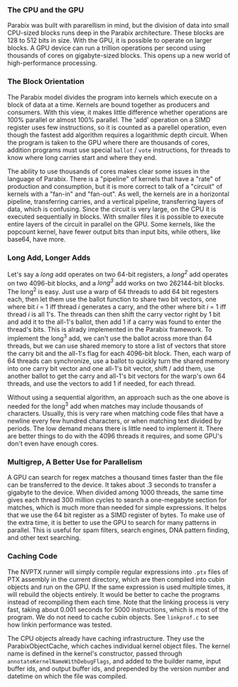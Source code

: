 ### The CPU and the GPU

Parabix was built with pararellism in mind, but the division of data into small CPU-sized blocks runs deep in the Parabix architecture. These blocks are 128 to 512 bits in size. With the GPU, it is possible to operate on larger blocks. A GPU device can run a trillion operations per second using thousands of cores on gigabyte-sized blocks. This opens up a new world of high-performance processing.

### The Block Orientation

The Parabix model divides the program into kernels which execute on a block of data at a time. Kernels are bound together as producers and consumers. With this view, it makes little difference whether operations are 100% parallel or almost 100% parallel. The 'add' operation on a SIMD register uses few instructions, so it is counted as a parellel operation, even though the fastest add algorithm requires a logarithmic depth circuit. When the program is taken to the GPU where there are thousands of cores, addition programs must use special `ballot` / `vote` instructions, for threads to know where long carries start and where they end.

The ability to use thousands of cores makes clear some issues in the language of Parabix. There is a "pipeline" of kernels that have a "rate" of production and consumption, but it is more correct to talk of a "circuit" of kernels with a "fan-in" and "fan-out". As well, the kernels are in a horizontal pipeline, transferring carries, and a vertical pipeline, transferring layers of data, which is confusing. Since the circuit is very large, on the CPU it is executed sequentially in blocks. With smaller files it is possible to execute entire layers of the circuit in parallel on the GPU. Some kernels, like the popcount kernel, have fewer output bits than input bits, while others, like base64, have more.

### Long Add, Longer Adds

Let's say a *long* add operates on two 64-bit registers, a *long<sup>2</sup>* add operates on two 4096-bit blocks, and a *long<sup>3</sup>* add works on two 262144-bit blocks. The long<sup>2</sup> is easy. Just use a warp of 64 threads to add 64 bit regesters each, then let them use the ballot function to share two bit vectors, one where bit *i* = 1 iff thread *i* generates a carry, and the other where bit *i* = 1 iff thread *i* is all 1's. The threads can then shift the carry vector right by 1 bit and add it to the all-1's ballot, then add 1 if a carry was found to enter the thread's bits.  This is alrady implemented in the Parabix framework. To implement the long<sup>3</sup> add, we can't use the ballot across more than 64 threads, but we can use shared memory to store a list of vectors that store the carry bit and the all-1's flag for each 4096-bit block. Then, each warp of 64 threads can synchronize, use a ballot to quickly turn the shared memory into one carry bit vector and one all-1's bit vector, shift / add them, use another ballot to get the carry and all-1's bit vectors for the warp's own 64 threads, and use the vectors to add 1 if needed, for each thread.

Without using a sequential algorithm, an approach such as the one above is needed for the long<sup>3</sup> add when matches may include thousands of characters. Usually, this is very rare when matching code files that have a newline every few hundred characters, or when matching text divided by periods. The low demand means there is little need to implement it. There are better things to do with the 4096 threads it requires, and some GPU's don't even have enough cores.

### Multigrep, A Better Use for Parallelism

A GPU can search for regex matches a thousand times faster than the file can be transferred to the device. It takes about .3 seconds to transfer a gigabyte to the device. When divided among 1000 threads, the same time gives each thread 300 million cycles to search a one-megabyte section for matches, which is much more than needed for simple expressions. It helps that we use the 64 bit register as a SIMD register of bytes. To make use of the extra time, it is better to use the GPU to search for many patterns in parallel. This is useful for spam filters, search engines, DNA pattern finding, and other text searching.

### Caching Code

The NVPTX runner will simply compile regular expressions into `.ptx` files of PTX assembly in the current directory, which are then compiled into cubin objects and run on the GPU. If the same expression is used multiple times, it will rebuild the objects entirely. It would be better to cache the programs instead of recompiling them each time. Note that the linking process is very fast, taking about 0.001 seconds for 5000 instructions, which is most of the program. We do not need to cache cubin objects. See `linkprof.c` to see how linkin performance was tested.

The CPU objects already have caching infrastructure. They use the ParabixObjectCache, which caches individual kernel object files. The kernel name is defined in the kernel's constructor, passed through `annotateKernelNameWithDebugFlags`, and added to the builder name, input buffer ids, and output buffer ids, and prepended by the version number and datetime on which the file was compiled.
